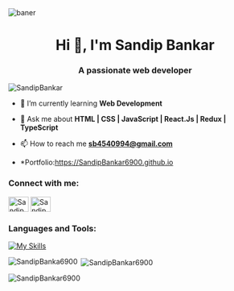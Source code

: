 

<img align="center" alt="baner" src="https://raw.githubusercontent.com/halfrost/halfrost/master/icons/header_.png">

<h1 align="center">Hi 👋, I'm Sandip Bankar</h1>
<h3 align="center">A passionate web developer</h3>



<p align="left"> <img src="https://komarev.com/ghpvc/?username=SandipBankar6900&label=Profile%20views&color=0e75b6&style=flat" alt="SandipBankar" /> </p>

- 🌱 I’m currently learning **Web Development**

- 💬 Ask me about **HTML | CSS | JavaScript | React.Js | Redux | TypeScript**

- 📫 How to reach me **sb4540994@gmail.com**
- *Portfolio:https://SandipBankar6900.github.io

<h3 align="left">Connect with me:</h3>
<p align="left">
     <a href="https://github.com/SandipBankar6900" target="blank"><img align="center" src="https://img.icons8.com/?size=512&id=LoyAjcvVKv1K&format=png" alt="Sandip Bankar" height="30" width="40" /></a>
<a href="https://www.linkedin.com/in/sandip-bankar-328107254/" target="blank"><img align="center" src="https://raw.githubusercontent.com/rahuldkjain/github-profile-readme-generator/master/src/images/icons/Social/linked-in-alt.svg" alt="Sandip Bankar" height="30" width="40" /></a>
</p>

<h3 align="left">Languages and Tools:</h3>

  <div align="left">

   [![My Skills](https://skillicons.dev/icons?i=html,css,js,redux,github,netlify,vscode,mysql,postman,ts,redis,aws,react,replit,regex,sequelize,git)](#)

  </div>

<p><img align="left" src="https://github-readme-stats.vercel.app/api/top-langs?username=SandipBankar6900&show_icons=true&locale=en&layout=compact" alt="SandipBanka6900" /></p>

<p>&nbsp;<img align="center" src="https://github-readme-stats.vercel.app/api?username=SandipBankar6900&show_icons=true&locale=en" alt="SandipBankar6900" /></p>

<p><img align="center" src="https://github-readme-streak-stats.herokuapp.com/?user=SandipBankar6900&" alt="SandipBankar6900" /></p>
